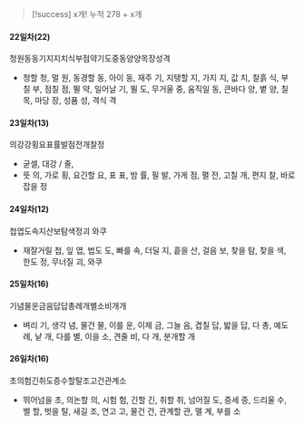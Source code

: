 > [!success] x개!
> 누적 278 + x개
#### 22일차(22)
청원동동기지지치식부점약기도중동양양목장성격
- 청할 청, 멀 원, 동경할 동, 아이 동, 재주 기, 지탱할 지, 가지 지, 값 치, 찰흙 식, 부칠 부, 점칠 점, 뛸 약, 
  일어날 기, 뛸 도, 무거울 중, 움직일 동, 큰바다 양, 볕 양, 칠 목, 마당 장, 성품 성, 격식 격
#### 23일차(13)
의강강횡요표률발점전개찰정
- 굳셀, 대강 / 줄, 
- 뜻 의, 가로 횡, 요긴할 요, 표 표, 밤 률, 필 발, 가게 점, 펼 전, 고칠 개, 편지 찰, 바로잡을 정
#### 24일차(12)
첩엽도속지산보탐색정괴 와쿠
- 재잘거릴 첩, 잎 엽, 법도 도, 빠를 속, 더딜 지, 흩을 산, 걸음 보, 찾을 탐, 찾을 색, 한도 정, 무너질 괴, 와쿠
#### 25일차(16)
기념물운금음답답총례개별소비개개
- 벼리 기, 생각 념, 물건 물, 이를 운, 이제 금, 그늘 음, 겹칠 답, 밟을 답, 다 총, 예도 례, 낱 개, 다를 별, 
  이을 소, 견줄 비, 다 개, 분개할 개
#### 26일차(16)
초의험긴취도증수할탈조고건관계소
- 뛰어넘을 초, 의논할 의, 시험 험, 긴할 긴, 취할 취, 넘어질 도, 증세 증, 드리울 수, 벨 할, 벗을 탈, 새길 조, 
  연고 고, 물건 건, 관계할 관, 맬 계, 부를 소